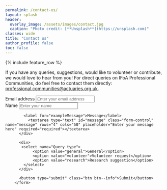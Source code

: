 ```yaml
---
permalink: /contact-us/
layout: splash
header:
  overlay_image: /assets/images/contact.jpg
  caption: "Photo credit: [**Unsplash**](https://unsplash.com)"
classes: wide
title: "Contact us"
author_profile: false
toc: false
---
```


{% include feature_row %}

If you have any queries, suggestions, would like to volunteer or contribute, we would love to hear from you!  For direct queries on IFoA Professional Communities, do feel free to contact them directly: <a href="mailto:professional.communities@actuaries.org.uk">professional.communities@actuaries.org.uk</a>.

<form action="https://getform.io/f/4dff9407-8d4a-4175-a453-6411475f7444" method="POST">
          <div class="form-group">
            <label for="exampleInputEmail1" required="required">Email address</label>
            <input type="email" name="email" class="form-control" id="email" aria-describedby="emailHelp" placeholder="Enter your email address"  required="required">
          </div>
          <div class="form-group">
            <label for="exampleInputName">Name</label>
            <input type="text" name="name" class="form-control" id="name" placeholder="Enter your name" required="required">
          </div>
          <div class="form-group">
            
            <label for="exampleMessage">Message</label>
              <textarea type="text" id="message" class="form-control" name="message" rows="4" cols="50" placeholder="Enter your message here" required="required"></textarea>
          </div>
      
          <div>
           <select name="Query type">
                <option value="general">General</option>
                <option value="volunteer">Volunteer request</option>
                <option value="research">Research suggestion</option>
            </select>
          </div>
  
          <button type="submit" class="btn btn--info">Submit</button>
        </form>
       

 
